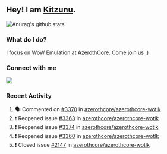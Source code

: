 ## Hey! I am [Kitzunu](https://Github.com/Kitzunu).

![Anurag's github stats](https://github-readme-stats.kitzunu.vercel.app/api?username=Kitzunu&show_icons=true)

### What do I do?

I focus on WoW Emulation at [AzerothCore](https://Github.com/AzerothCore). Come join us ;)

### Connect with me
[![](https://img.shields.io/badge/AzerothCore%20Discord-Connect%20with%20me!-green)](https://discord.com/invite/gkt4y2x)

### Recent Activity

<!--START_SECTION:activity-->
1. 🗣 Commented on [#3370](https://github.com//azerothcore/azerothcore-wotlk/issues/3370) in [azerothcore/azerothcore-wotlk](https://github.com//azerothcore/azerothcore-wotlk)
2. ❗️ Reopened issue [#3363](https://github.com//azerothcore/azerothcore-wotlk/issues/3363) in [azerothcore/azerothcore-wotlk](https://github.com//azerothcore/azerothcore-wotlk)
3. ❗️ Reopened issue [#3374](https://github.com//azerothcore/azerothcore-wotlk/issues/3374) in [azerothcore/azerothcore-wotlk](https://github.com//azerothcore/azerothcore-wotlk)
4. ❗️ Reopened issue [#3360](https://github.com//azerothcore/azerothcore-wotlk/issues/3360) in [azerothcore/azerothcore-wotlk](https://github.com//azerothcore/azerothcore-wotlk)
5. ❗️ Closed issue [#2147](https://github.com//azerothcore/azerothcore-wotlk/issues/2147) in [azerothcore/azerothcore-wotlk](https://github.com//azerothcore/azerothcore-wotlk)
<!--END_SECTION:activity-->
